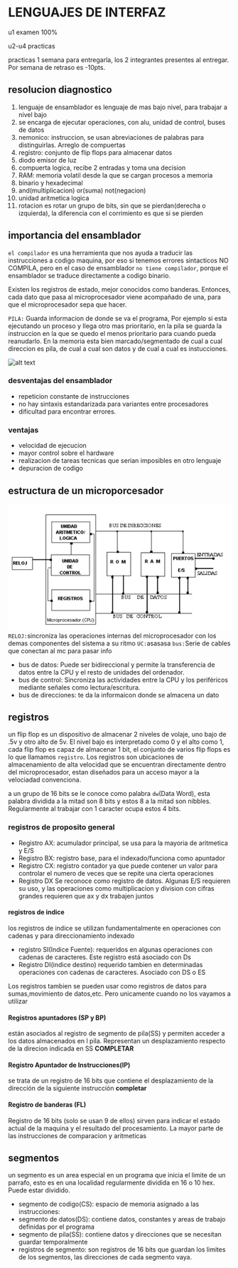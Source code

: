 # LENGUAJES DE INTERFAZ
u1 examen 100%

u2-u4 practicas

practicas 1 semana para entregarla, los 2 integrantes presentes al entregar. Por semana de retraso es -10pts.

## resolucion diagnostico
1. lenguaje de ensamblador es lenguaje de mas bajo nivel, para trabajar a nivel bajo
2. se encarga de ejecutar operaciones, con alu, unidad de control, buses de datos
4. nemonico: instruccion, se usan abreviaciones de palabras para distinguirlas. Arreglo de compuertas
5. registro: conjunto de flip flops para almacenar datos
6. diodo emisor de luz
7. compuerta logica, recibe 2 entradas y toma una decision
8. RAM: memoria volatil desde la que se cargan procesos a memoria
9. binario y hexadecimal
10. and(multiplicacion) or(suma) not(negacion)
11. unidad aritmetica logica
12. rotacion es rotar un grupo de bits, sin que se pierdan(derecha o izquierda), la diferencia con el corrimiento es que si se pierden 

## importancia del ensamblador
`el compilador` es una herramienta que nos ayuda a traducir las instrucciones a codigo maquina, por eso si tenemos errores sintacticos NO COMPILA, pero en el caso de ensamblador `no tiene compilador`, porque el ensamblador se traduce directamente a codigo binario.

Existen los registros de estado, mejor conocidos como banderas. Entonces, cada dato que pasa al microprocesador viene acompañado de una, para que el microprocesador sepa que hacer.

`PILA:` Guarda informacion de donde se va el programa, Por ejemplo si esta ejecutando un proceso y llega otro mas prioritario, en la pila se guarda la instruccion en la que se quedo el menos prioritario para cuando pueda reanudarlo. En la memoria esta bien marcado/segmentado de cual a cual direccion es pila, de cual a cual son datos y de cual a cual es instucciones.

![alt text](/ISC-ITM/6to/Lenguajes%20de%20interfaz/imagenes/image.png)

### desventajas del ensamblador
- repeticion constante de instrucciones
- no hay sintaxis estandarizada para variantes entre procesadores
- dificultad para encontrar errores.
### ventajas
- velocidad de ejecucion
- mayor control sobre el hardware
- realizacion de tareas tecnicas que serian imposibles en otro lenguaje
- depuracion de codigo
## estructura de un microporcesador
![estructura](/6to/Lenguajes%20de%20interfaz/imagenes/image002.gif)
`RELOJ:`sincroniza las operaciones internas del microprocesador con los demas componentes del sistema a su ritmo
`UC:`asasasa
`bus:`Serie de cables que conectan al mc para pasar info

- bus de datos: Puede ser bidireccional y permite la transferencia de datos entre la CPU y el resto de unidades del ordenador.
- bus de control: Sincroniza las actividades entre la CPU y los periféricos mediante señales como lectura/escritura.
- bus de direcciones: te da la informaicon donde se almacena un dato
## registros
un flip flop es un dispositivo de almacenar 2 niveles de volaje, uno bajo de .5v y otro alto de 5v. El nivel bajo es interpretado como 0 y el alto como 1, cada flip flop es capaz de almacenar 1 bit, el conjunto de varios flip flops es lo que llamamos `registro`. Los registros son ubicaciones de almacenamiento de alta velocidad que se encuentran directamente dentro del microprocesador, estan diseñados para un acceso mayor a la velociadad convenciona.

a un grupo de 16 bits se le conoce como palabra `dw`(Data Word), esta palabra dividida a la mitad son 8 bits y estos 8 a la mitad son nibbles. Regularmente al trabajar con 1 caracter ocupa estos 4 bits.

### registros de proposito general
- Registro AX: acumulador principal, se usa para la mayoria de aritmetica y E/S
- Registro BX: registro base, para el indexado/funciona como apuntador
- Registro CX: registro contador ya que puede contener un valor para controlar el numero de veces que se repite una cierta operaciones
- Registro DX Se reconoce como registro de datos. Algunas E/S requieren su uso, y las operaciones como multiplicacion y division con cifras grandes requieren que ax y dx trabajen juntos
#### registros de indice
los registros de indice se utilizan fundamentalmente en operaciones con cadenas y para direccionamiento indexado
- registro SI(Indice Fuente): requeridos en algunas operaciones con cadenas de caracteres. Este registro está asociado con Ds
- Registro DI(indice destino) requerido tambien en determinadas operaciones con cadenas de caracteres. Asociado con DS o ES

Los registros tambien se pueden usar como registros de datos para sumas,movimiento de datos,etc. Pero unicamente cuando no los vayamos a utilizar

#### Registros apuntadores (SP y BP)
están asociados al registro de segmento de pila(SS) y permiten acceder a los datos almacenados en l pila. Representan un desplazamiento respecto de la direcion indicada en SS
**COMPLETAR**

#### Registro Apuntador de Instrucciones(IP)
se trata de un registro de 16 bits que contiene el desplazamiento de la dirección de la siguiente instrucción **completar**

#### Registro de banderas (FL)
Registro de 16 bits (solo se usan 9 de ellos) sirven para indicar el estado actual de la maquina y el resultado del procesamiento. La mayor parte de las instrucciones de comparacion y aritmeticas
## segmentos
un segmento es un area especial en un programa que inicia el limite de un parrafo, esto es en una localidad regularmente dividida en 16 o 10 hex. Puede estar dividido.
- segmento de codigo(CS): espacio de memoria asignado a las instrucciones:
- segmento de datos(DS): contiene datos, constantes y areas de trabajo definidas por el programa
- segmento de pila(SS): contiene datos y direcciones que se necesitan guardar temporalmente
- registros de segmento: son registros de 16 bits que guardan los limites de los segmentos, las direcciones de cada segmento vaya. 